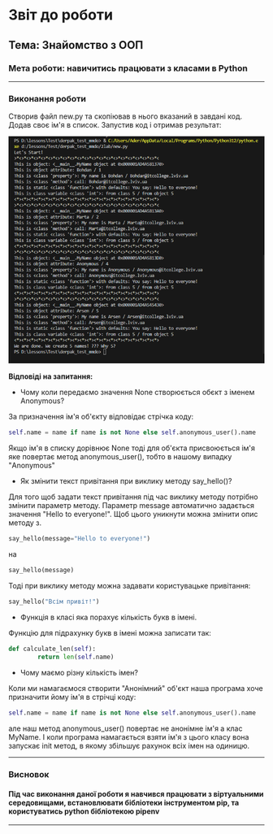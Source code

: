 # Звіт до роботи

## Тема: Знайомство з ООП

### Мета роботи: навичитись працювати з класами в Python

---

### Виконання роботи

Створив файл new.py та скопіював в нього вказаний в завдані код. Додав своє ім'я в список. Запустив код і отримав результат:

![alt text](images/2.1.png)

**Відповіді на запитання:**

- Чому коли передаємо значення None створюється обєкт з іменем Anonymous?

За призначення ім'я об'єкту відповідає стрічка коду:
```python
self.name = name if name is not None else self.anonymous_user().name
```
Якщо ім'я в списку дорівнює None тоді для об'єкта присвоюється ім'я яке повертає метод anonymous_user(), тобто в нашому випадку "Anonymous"

-  Як змінити текст привітання при виклику методу say_hello()?

Для того щоб задати текст привітання під час виклику методу потрібно змінити параметр методу. Параметр message автоматично задається значення "Hello to everyone!". Щоб цього уникнути можна змінити опис методу з.

```python
say_hello(message="Hello to everyone!")
```

на

```python
say_hello(message)
```

Тоді при виклику методу можна задавати користувацьке привітання:

```python
say_hello("Всім привіт!")
```

- Функція в класі яка порахує кількість букв в імені.

Функцію для підрахунку букв в імені можна записати так:

```python
def calculate_len(self):
        return len(self.name)
```

- Чому маємо різну кількість імен?

Коли ми намагаємося створити "Анонімний" об'єкт наша програма хоче призначити йому ім'я в стрічці коду:

```python
self.name = name if name is not None else self.anonymous_user().name
```

але наш метод anonymous_user() повертає не анонімне ім'я а клас MyName. І коли програма намагається взяти ім'я з цього класу вона запускає init метод, в якому збільшує рахунок всіх імен на одиницю.


---

### Висновок

#### Під час виконання даної роботи я навчився працювати з віртуальними середовищами, встановлювати бібліотеки інструментом pip, та користуватись python бібліотекою pipenv

---
